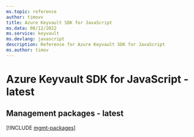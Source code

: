 ```yaml
---
ms.topic: reference
author: timovv
title: Azure Keyvault SDK for JavaScript
ms.data: 08/12/2022
ms.service: keyvault
ms.devlang: javascript
description: Reference for Azure Keyvault SDK for JavaScript
ms.author: timov
---
```

# Azure Keyvault SDK for JavaScript - latest

## Management packages - latest
[!INCLUDE [mgmt-packages](keyvault-mgmt-index.md)]